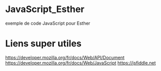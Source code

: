 # JavaScript_Esther
exemple de code JavaScript pour  Esther

# Liens super utiles
https://developer.mozilla.org/fr/docs/Web/API/Document
https://developer.mozilla.org/fr/docs/Web/JavaScript
https://jsfiddle.net

